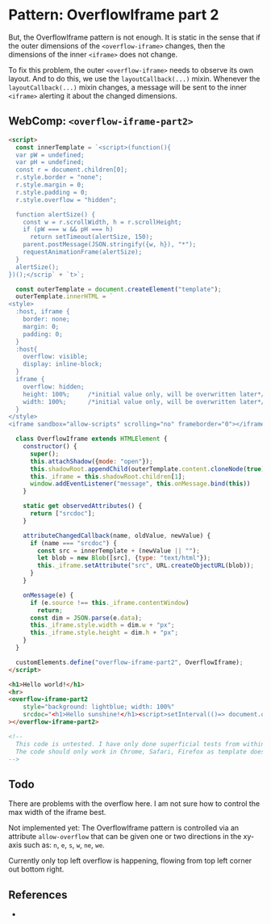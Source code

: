 # Pattern: OverflowIframe part 2

But, the OverflowIframe pattern is not enough. It is static in the sense that if the outer dimensions
of the `<overflow-iframe>` changes, then the dimensions of the inner `<iframe>` does not change.

To fix this problem, the outer `<overflow-iframe>` needs to observe its own layout. And to do this,
we use the `layoutCallback(...)` mixin. Whenever the `layoutCallback(...)` mixin changes, a message
will be sent to the inner `<iframe>` alerting it about the changed dimensions.

## WebComp: `<overflow-iframe-part2>`

```html
<script>
  const innerTemplate = `<script>(function(){
  var pW = undefined;
  var pH = undefined;
  const r = document.children[0];
  r.style.border = "none";
  r.style.margin = 0;
  r.style.padding = 0;
  r.style.overflow = "hidden";

  function alertSize() {
    const w = r.scrollWidth, h = r.scrollHeight;
    if (pW === w && pH === h)
      return setTimeout(alertSize, 150);
    parent.postMessage(JSON.stringify({w, h}), "*");
    requestAnimationFrame(alertSize);
  }
  alertSize();
})();</scrip` + `t>`;

  const outerTemplate = document.createElement("template");
  outerTemplate.innerHTML = `
<style>
  :host, iframe {
    border: none;
    margin: 0;
    padding: 0;
  }
  :host{
    overflow: visible;
    display: inline-block;
  }
  iframe {
    overflow: hidden;
    height: 100%;     /*initial value only, will be overwritten later*/
    width: 100%;      /*initial value only, will be overwritten later*/
  }
</style>
<iframe sandbox="allow-scripts" scrolling="no" frameborder="0"></iframe>`;

  class OverflowIframe extends HTMLElement {
    constructor() {
      super();
      this.attachShadow({mode: "open"});
      this.shadowRoot.appendChild(outerTemplate.content.cloneNode(true));
      this._iframe = this.shadowRoot.children[1];
      window.addEventListener("message", this.onMessage.bind(this))
    }

    static get observedAttributes() {
      return ["srcdoc"];
    }

    attributeChangedCallback(name, oldValue, newValue) {
      if (name === "srcdoc") {
        const src = innerTemplate + (newValue || "");
        let blob = new Blob([src], {type: "text/html"});
        this._iframe.setAttribute("src", URL.createObjectURL(blob));
      }
    }

    onMessage(e) {
      if (e.source !== this._iframe.contentWindow)
        return;
      const dim = JSON.parse(e.data);
      this._iframe.style.width = dim.w + "px";
      this._iframe.style.height = dim.h + "px";
    }
  }

  customElements.define("overflow-iframe-part2", OverflowIframe);
</script>

<h1>Hello world!</h1>
<hr>
<overflow-iframe-part2
    style="background: lightblue; width: 100%"
    srcdoc="<h1>Hello sunshine!</h1><script>setInterval(()=> document.querySelector('h1').innerText += ' goodbye rain! ', 1000);</script>"
></overflow-iframe-part2>

<!--
  This code is untested. I have only done superficial tests from within devtools in Chrome.
  The code should only work in Chrome, Safari, Firefox as template does not work in IE and Edge.
-->
```

## Todo

There are problems with the overflow here. I am not sure how to control the max width of the iframe
best.

Not implemented yet: The OverflowIframe pattern is controlled via an attribute `allow-overflow` that 
can be given one or two directions in the xy-axis such as: `n`, `e`, `s`, `w`, `ne`, `we`. 

Currently only top left overflow is happening, flowing from top left corner out bottom right.

## References

 * 
